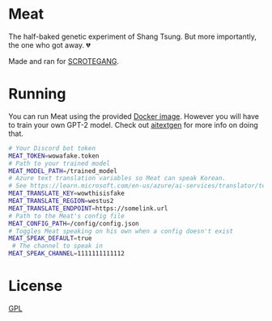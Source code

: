 # Meat

The half-baked genetic experiment of Shang Tsung. But more importantly, the one who got away. 💔

Made and ran for [SCROTEGANG](https://twitter.com/scrotegang).

# Running
You can run Meat using the provided [Docker image](https://github.com/SCROTEGANG/meat/pkgs/container/meat). However you will have to train your own GPT-2 model. Check out [aitextgen](https://github.com/minimaxir/aitextgen) for more info on doing that.

```sh
# Your Discord bot token
MEAT_TOKEN=wowafake.token
# Path to your trained model
MEAT_MODEL_PATH=/trained_model
# Azure text translation variables so Meat can speak Korean.
# See https://learn.microsoft.com/en-us/azure/ai-services/translator/text-translation-overview for more info.
MEAT_TRANSLATE_KEY=wowthisisfake
MEAT_TRANSLATE_REGION=westus2
MEAT_TRANSLATE_ENDPOINT=https://somelink.url
# Path to the Meat's config file
MEAT_CONFIG_PATH=/config/config.json
# Toggles Meat speaking on his own when a config doesn't exist
MEAT_SPEAK_DEFAULT=true
 # The channel to speak in
MEAT_SPEAK_CHANNEL=1111111111112
```

# License
[GPL](LICENSE)